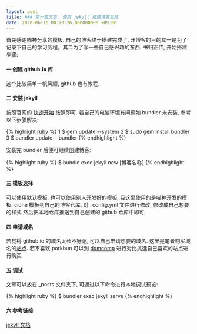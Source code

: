 ```yaml
---
layout: post
title: ### 第一篇文章, 使用 jekyll 搭建博客总结
date: 2020-06-16 00:20:26.000000000 +09:00
---
```


首先感谢喵神分享的模板. 自己的博客终于搭建完成了.
开博客的目的其一是为了记录下自己的学习历程，其二为了写一些自己感兴趣的东西.
书归正传, 开始搭建步骤:

#### 一 创建 github.io 库
这个比较简单一帆风顺, github 也有教程.

#### 二 安装 jekyll 
按照官网的 [快速开始][jekyll-quickstart] 按照即可. 若自己的电脑环境有问题如 bundler 未安装, 参考以下步骤解决:

{% highlight ruby %}
1 $ gem update --system
2 $ sudo gem install bundler
3 $ bundler update --bundler
{% endhighlight %}

安装完 bundler 后便可继续创建博客:

{% highlight ruby %}
$ bundle exec jekyll new [博客名称]
{% endhighlight %}

#### 三 模板选择
可以使用默认模板, 也可以使用别人开发好的模板, 我这里使用的是喵神开发的模板. clone 模板到自己的博客仓库, 对 _config.yml 文件进行修改, 修改成自己想要的样式
然后把本地仓库推送到自己创建的 github 仓库中即可.

#### 四 申请域名
若觉得 github.io 的域名太长不好记, 可以自己申请想要的域名.
这里是笔者购买域名的[站点][porkbun].
若不喜欢 porkbun 可以到 [domcomp][domcomp] 进行对比挑选自己喜欢的站点进行购买.

#### 五 调试
文章可以放在 _posts 文件夹下, 可通过以下命令进行本地调试预览:

{% highlight ruby %}
$ bundler exec jekyll serve
{% endhighlight %}

#### 六 参考链接
[jekyll 文档][jekyll-docs]

[domcomp]: https://www.domcomp.com/
[porkbun]: https://porkbun.com/
[jekyll-docs]: http://jekyllrb.com/docs/home
[jekyll-quickstart]: http://jekyllcn.com/docs/quickstart/
